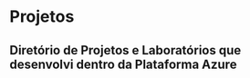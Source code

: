 
<h1>Projetos</h1>

<h2>Diretório de Projetos e Laboratórios que desenvolvi dentro da Plataforma Azure</h2>
